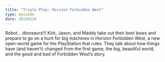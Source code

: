 ```yaml
---
title: "Triple Play: Horizon Forbidden West"
type: episode
date: 20220224
---
```

Robot… dinosaurs!!! Kirk, Jason, and Maddy take out their best bows and prepare to go on a hunt for big machines in Horizon Forbidden West, a new open-world game for the PlayStation that rules. They talk about how things have (and haven’t) changed from the first game, the big, beautiful world, and the good and bad of Forbidden West’s story.